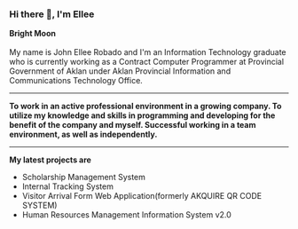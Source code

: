### Hi there 👋, I'm Ellee
<strong>Bright Moon</strong>
<br><br>
My name is John Ellee Robado and I'm an Information Technology graduate who is currently working as a Contract Computer Programmer at Provincial Government of Aklan under Aklan Provincial Information and Communications Technology Office.
<hr>
<strong>To work in an active professional environment in a growing company.
To utilize my knowledge and skills in programming and developing for the benefit of the company and myself.
Successful working in a team environment, as well as independently.</strong>
<hr>
<b>My latest projects are</b>
<ul> 
  <li>Scholarship Management System</li>
  <li>Internal Tracking System</li>
  <li>Visitor Arrival Form Web Application(formerly AKQUIRE QR CODE SYSTEM) </li>
  <li>Human Resources Management Information System v2.0</li>
</ul>

